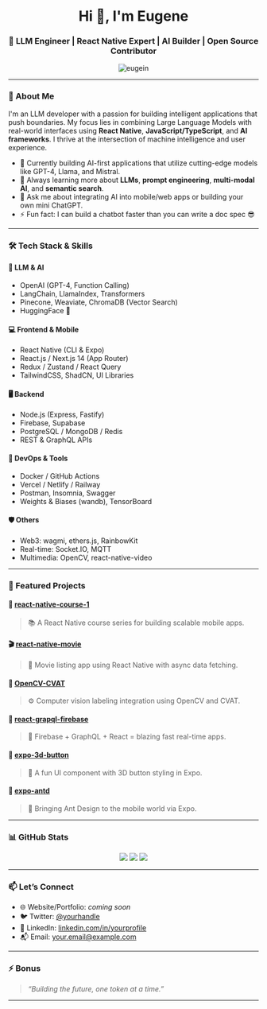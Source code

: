 <h1 align="center">Hi 👋, I'm Eugene</h1>
<h3 align="center">🚀 LLM Engineer | React Native Expert | AI Builder | Open Source Contributor</h3>

<p align="center">
  <img src="https://komarev.com/ghpvc/?username=eugein&label=Profile%20views&color=0e75b6&style=flat" alt="eugein" />
</p>

---

### 🧠 About Me

I'm an LLM developer with a passion for building intelligent applications that push boundaries. My focus lies in combining Large Language Models with real-world interfaces using **React Native**, **JavaScript/TypeScript**, and **AI frameworks**. I thrive at the intersection of machine intelligence and user experience.

- 🔭 Currently building AI-first applications that utilize cutting-edge models like GPT-4, Llama, and Mistral.
- 🌱 Always learning more about **LLMs**, **prompt engineering**, **multi-modal AI**, and **semantic search**.
- 💬 Ask me about integrating AI into mobile/web apps or building your own mini ChatGPT.
- ⚡ Fun fact: I can build a chatbot faster than you can write a doc spec 😎

---

### 🛠️ Tech Stack & Skills

#### 🧠 LLM & AI
- OpenAI (GPT-4, Function Calling)
- LangChain, LlamaIndex, Transformers
- Pinecone, Weaviate, ChromaDB (Vector Search)
- HuggingFace 🤗

#### 💻 Frontend & Mobile
- React Native (CLI & Expo)
- React.js / Next.js 14 (App Router)
- Redux / Zustand / React Query
- TailwindCSS, ShadCN, UI Libraries

#### 🖥️ Backend
- Node.js (Express, Fastify)
- Firebase, Supabase
- PostgreSQL / MongoDB / Redis
- REST & GraphQL APIs

#### 🧰 DevOps & Tools
- Docker / GitHub Actions
- Vercel / Netlify / Railway
- Postman, Insomnia, Swagger
- Weights & Biases (wandb), TensorBoard

#### 🛡️ Others
- Web3: wagmi, ethers.js, RainbowKit
- Real-time: Socket.IO, MQTT
- Multimedia: OpenCV, react-native-video

---

### 🧩 Featured Projects

#### 📱 [react-native-course-1](https://github.com/eugein/react-native-course-1)
> 📚 A React Native course series for building scalable mobile apps.

#### 🎬 [react-native-movie](https://github.com/eugein/react-native-movie)
> 🎥 Movie listing app using React Native with async data fetching.

#### 🧠 [OpenCV-CVAT](https://github.com/eugein/OpenCV-CVAT)
> ⚙️ Computer vision labeling integration using OpenCV and CVAT.

#### 🧪 [react-grapql-firebase](https://github.com/eugein/react-grapql-firebase)
> 🔗 Firebase + GraphQL + React = blazing fast real-time apps.

#### 🧈 [expo-3d-button](https://github.com/eugein/expo-3d-button)
> 🔳 A fun UI component with 3D button styling in Expo.

#### 🧱 [expo-antd](https://github.com/eugein/expo-antd)
> 🧩 Bringing Ant Design to the mobile world via Expo.

---

### 📊 GitHub Stats

<p align="center">
  <img src="https://github-readme-stats.vercel.app/api?username=eugein&show_icons=true&theme=tokyonight" />
  <img src="https://github-readme-streak-stats.herokuapp.com/?user=eugein&theme=tokyonight" />
  <img src="https://github-readme-stats.vercel.app/api/top-langs/?username=eugein&layout=compact&theme=tokyonight" />
</p>

---

### 📫 Let’s Connect

- 🌐 Website/Portfolio: *coming soon*
- 🐦 Twitter: [@yourhandle](https://twitter.com/)
- 💼 LinkedIn: [linkedin.com/in/yourprofile](https://linkedin.com)
- 📬 Email: your.email@example.com

---

### ⚡ Bonus

> _“Building the future, one token at a time.”_

---

